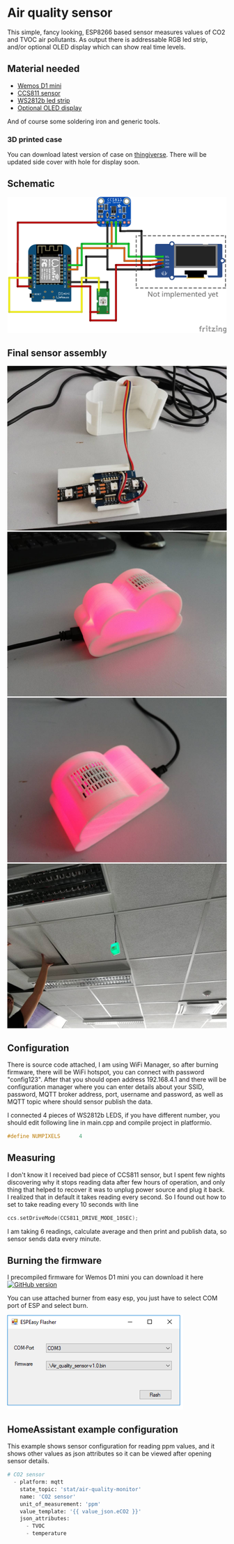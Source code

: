 # Air quality sensor
This simple, fancy looking, ESP8266 based sensor measures values of CO2 and TVOC air pollutants.
As output there is addressable RGB led strip, and/or optional OLED display which can show real time levels.

## Material needed
* [Wemos D1 mini](https://www.aliexpress.com/item/ESP8266-ESP12-ESP-12-WeMos-D1-Mini-WIFI-Dev-Kit-Development-Board-NodeMCU-Lua/32653918483.html?ws_ab_test=searchweb0_0,searchweb201602_4_10152_10151_10065_10068_10344_10342_10343_10340_10341_10696_10084_10083_10618_10307_10820_10821_10303_10846_10059_100031_524_10103_10624_10623_10622_10621_10620,searchweb201603_25,ppcSwitch_5&algo_expid=7c525067-46ab-4a80-baab-f36e6cb5dd58-0&algo_pvid=7c525067-46ab-4a80-baab-f36e6cb5dd58&transAbTest=ae803_1&priceBeautifyAB=0)
* [CCS811 sensor](https://www.aliexpress.com/item/CJMCU-811-CCS811-Carbon-Monoxide-CO-VOCs-Air-Quality-Numerical-Gas-Sensors/32784803629.html?ws_ab_test=searchweb0_0,searchweb201602_4_10152_10151_10065_10068_10344_10342_10343_10340_10341_10696_10084_10083_10618_10307_10820_10821_10303_10846_10059_100031_524_10103_10624_10623_10622_10621_10620,searchweb201603_25,ppcSwitch_5&algo_expid=90061718-43a7-4c82-83e5-2a1a41b8e246-0&algo_pvid=90061718-43a7-4c82-83e5-2a1a41b8e246&transAbTest=ae803_1&priceBeautifyAB=0)
* [WS2812b led strip](https://www.aliexpress.com/item/1m-4m-5m-WS2812B-Smart-led-pixel-strip-Black-White-PCB-30-60-144-leds-m/2036819167.html?ws_ab_test=searchweb0_0,searchweb201602_4_10152_10151_10065_10068_10344_10342_10343_10340_10341_10696_10084_10083_10618_10307_10820_10821_10303_10846_10059_100031_524_10103_10624_10623_10622_10621_10620,searchweb201603_25,ppcSwitch_5&algo_expid=e920b19e-1960-4e49-b688-bdefa83688ed-0&algo_pvid=e920b19e-1960-4e49-b688-bdefa83688ed&transAbTest=ae803_1&priceBeautifyAB=0)
* [Optional OLED display](https://www.aliexpress.com/item/Free-Shipping-White-Blue-Whiteand-Blue-color-0-96-inch-128X64-OLED-Display-Module-For-arduino/32713614136.html?ws_ab_test=searchweb0_0,searchweb201602_4_10152_10151_10065_10068_10344_10342_10343_10340_10341_10696_10084_10083_10618_10307_10820_10821_10303_10846_10059_100031_524_10103_10624_10623_10622_10621_10620,searchweb201603_25,ppcSwitch_5&algo_expid=a29b31fa-7b49-45dd-bc4d-7a5f6978be6e-2&algo_pvid=a29b31fa-7b49-45dd-bc4d-7a5f6978be6e&transAbTest=ae803_1&priceBeautifyAB=0)


And of course some soldering iron and generic tools.

### 3D printed case
You can download latest version of case on [thingiverse](https://www.thingiverse.com/thing:2997734).
There will be updated side cover with hole for display soon. 

## Schematic

![Connection diagram](https://github.com/Luc3as/Air-quality-Sensor/blob/master/Docs/Air%20quality%20sensor_bb.png?raw=true)

## Final sensor assembly
![wiring](https://github.com/Luc3as/Air-quality-Sensor/blob/master/Docs/4.jpg?raw=true)
![1](https://github.com/Luc3as/Air-quality-Sensor/blob/master/Docs/1.jpg?raw=true)
![2](https://github.com/Luc3as/Air-quality-Sensor/blob/master/Docs/2.jpg?raw=true)
![3](https://github.com/Luc3as/Air-quality-Sensor/blob/master/Docs/3.jpg?raw=true)


## Configuration
There is source code attached, I am using WiFi Manager, so after burning firmware, there will be WiFi hotspot, you can connect with password "config123".
After that you should open address 192.168.4.1 and there will be configuration manager where you can enter details about your SSID, password, MQTT broker address, port, username and password, as well as MQTT topic where should sensor publish the data.

I connected 4 pieces of WS2812b LEDS, if you have different number, you should edit following line in main.cpp and compile project in platformio.
```c++
#define NUMPIXELS      4
```

## Measuring
I don't know it I received bad piece of CCS811 sensor, but I spent few nights discovering why it stops reading data after few hours of operation, and only  thing that helped to recover it was to unplug power source and plug it back.
I realized that in default it takes reading every second. So I found out how to set to take reading every 10 seconds with line
```c++
ccs.setDriveMode(CCS811_DRIVE_MODE_10SEC);
```
I am taking 6 readings, calculate average and then print and publish data, so sensor sends data every minute.

## Burning the firmware
I precompiled firmware for Wemos D1 mini you can download it here [![GitHub version](https://img.shields.io/github/release/Luc3as/Air-quality-Sensor.svg)](https://github.com/Luc3as/Air-quality-Sensor/releases/latest)

You can use attached burner from easy esp, you just have to select COM port of ESP and select burn.

![Burning the firmware](https://github.com/Luc3as/Air-quality-Sensor/blob/master/Docs/burning.png?raw=true)

## HomeAssistant example configuration
This example shows sensor configuration for reading ppm values, and it shows other values as json attributes so it can be viewed after opening sensor details. 
```python
# CO2 sensor
  - platform: mqtt
    state_topic: 'stat/air-quality-monitor'
    name: 'CO2 sensor'
    unit_of_measurement: 'ppm'
    value_template: '{{ value_json.eCO2 }}'
    json_attributes:
      - TVOC
      - temperature
```

